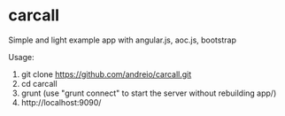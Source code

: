 carcall
=======

Simple and light example app with angular.js, aoc.js, bootstrap 

Usage: 

  1. git clone https://github.com/andreio/carcall.git
  2. cd carcall
  3. grunt (use "grunt connect" to start the server without rebuilding app/)
  4. http://localhost:9090/
